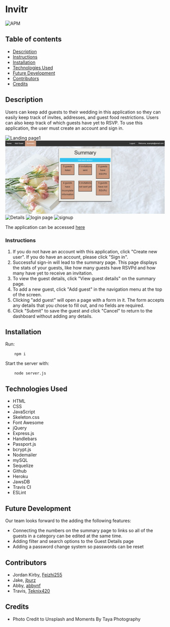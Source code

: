 # Invitr
![APM](https://img.shields.io/apm/l/npm)

## Table of contents
- [Description](#Description)
- [Instructions](#Instructions)
- [Installation](#Installation)
- [Technologies Used](#Technologies-Used)
- [Future Development](#Future-Development)
- [Contributors](#Contributors)
- [Credits](#Credits)

## Description 
Users can keep add guests to their wedding in this application so they can easily keep track of invites, addresses, and guest food restrictions. Users can also keep track of which guests have yet to RSVP. To use this application, the user must create an account and sign in.

![Landing page1](./public/assets/imgs/readmeimg/landingtop.png)
![Dashboard](./public/assets/imgs/readmeimg/summary.png)
![Details](./public/assets/imgs/readmeimg/details.png)
![login page](./public/assets/imgs/readmeimg/login.png)
![signup](./public/assets/imgs/readmeimg/signup.png)

The application can be accessed [here](https://scary-cat-18885.herokuapp.com/)

### Instructions
1. If you do not have an account with this application, click "Create new user". If you do have an account, please click "Sign in". 
2. Successful sign-in will lead to the summary page. This page displays the stats of your guests, like how many guests have RSVPd and how many have yet to receive an invitation. 
3. To view the guest details, click "View guest details" on the summary page. 
4. To add a new guest, click "Add guest" in the navigation menu at the top of the screen. 
5. Clicking "add guest" will open a page with a form in it. The form accepts any details that you chose to fill out, and no fields are required. 
6. Click "Submit" to save the guest and click "Cancel" to return to the dashboard without adding any details.

## Installation
  Run:

        npm i
        
  Start the server with:

        node server.js

## Technologies Used
- HTML
- CSS
- JavaScript
- Skeleton.css
- Font Awesome
- jQuery
- Express.js
- Handlebars
- Passport.js
- bcrypt.js
- Nodemailer
- mySQL
- Sequelize
- Github
- Heroku
- JawsDB
- Travis CI
- ESLint

## Future Development
Our team looks forward to the adding the following features:
- Connecting the numbers on the summary page to links so all of the guests in a category can be edited at the same time. 
- Adding filter and search options to the Guest Details page
- Adding a password change system so passwords can be reset

## Contributors
- Jordan Kirby, [Feizhi255](https://github.com/Feizhi255)
- Jake, [jburz](https://github.com/jburz)
- Abby, [abbynf](https://github.com/abbynf)
- Travis, [Teknix420](https://github.com/Teknix420)

## Credits
- Photo Credit to Unsplash and Moments By Taya Photography